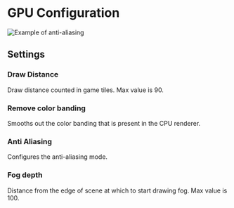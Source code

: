 # GPU Configuration

![Example of anti-aliasing](https://i.imgur.com/ZI4Y7d3.png)

## Settings

### Draw Distance

Draw distance counted in game tiles. Max value is 90.

### Remove color banding

Smooths out the color banding that is present in the CPU renderer.

### Anti Aliasing

Configures the anti-aliasing mode.

### Fog depth

Distance from the edge of scene at which to start drawing fog. Max value is 100.